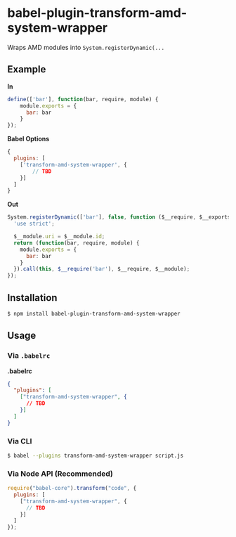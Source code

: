 # babel-plugin-transform-amd-system-wrapper

Wraps AMD modules into `System.registerDynamic(...`

## Example

**In**

```js
define(['bar'], function(bar, require, module) {
    module.exports = {
	  bar: bar
	}
});
```

**Babel Options**
```js
{
  plugins: [
    ['transform-amd-system-wrapper', {
		// TBD
    }]
  ]
}
```

**Out**

```js
System.registerDynamic(['bar'], false, function ($__require, $__exports, $__module) {
  'use strict';

  $__module.uri = $__module.id;
  return (function(bar, require, module) {
    module.exports = {
	  bar: bar
	}
  }).call(this, $__require('bar'), $__require, $__module);
});
```

## Installation

```sh
$ npm install babel-plugin-transform-amd-system-wrapper
```

## Usage

### Via `.babelrc`

**.babelrc**

```json
{
  "plugins": [
    ["transform-amd-system-wrapper", {
      // TBD
    }]
  ]
}
```

### Via CLI

```sh
$ babel --plugins transform-amd-system-wrapper script.js
```

### Via Node API (Recommended)

```javascript
require("babel-core").transform("code", {
  plugins: [
    ["transform-amd-system-wrapper", {
      // TBD
    }]
  ]
});
```

